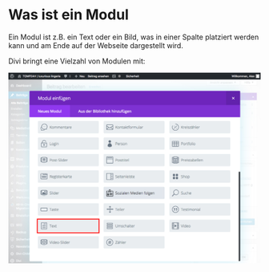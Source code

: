 # Was ist ein Modul

Ein Modul ist z.B. ein Text oder ein Bild, was in einer Spalte platziert werden kann und am Ende auf der Webseite dargestellt wird.

Divi bringt eine Vielzahl von Modulen mit:

![test-image](./assets/modules_overview.jpg)
